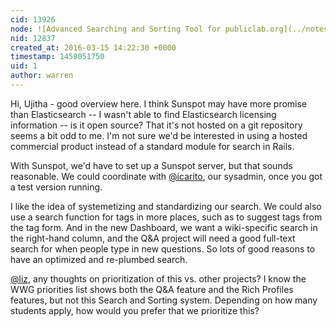 ```yaml
---
cid: 13926
node: ![Advanced Searching and Sorting Tool for publiclab.org](../notes/Ujitha/03-12-2016/advanced-searching-and-sorting-tool-for-publiclab-org)
nid: 12837
created_at: 2016-03-15 14:22:30 +0000
timestamp: 1458051750
uid: 1
author: warren
---
```


Hi, Ujitha - good overview here. I think Sunspot may have more promise than Elasticsearch -- I wasn't able to find Elasticsearch licensing information -- is it open source? That it's not hosted on a git repository seems a bit odd to me. I'm not sure we'd be interested in using a hosted commercial product instead of a standard module for search in Rails.

With Sunspot, we'd have to set up a Sunspot server, but that sounds reasonable. We could coordinate with [@icarito](/profile/icarito), our sysadmin, once you got a test version running. 

I like the idea of systemetizing and standardizing our search. We could also use a search function for tags in more places, such as to suggest tags from the tag form. And in the new Dashboard, we want a wiki-specific search in the right-hand column, and the Q&A project will need a good full-text search for when people type in new questions. So lots of good reasons to have an optimized and re-plumbed search. 

[@liz](/profile/liz), any thoughts on prioritization of this vs. other projects? I know the WWG priorities list shows both the Q&A feature and the Rich Profiles features, but not this Search and Sorting system. Depending on how many students apply, how would you prefer that we prioritize this?